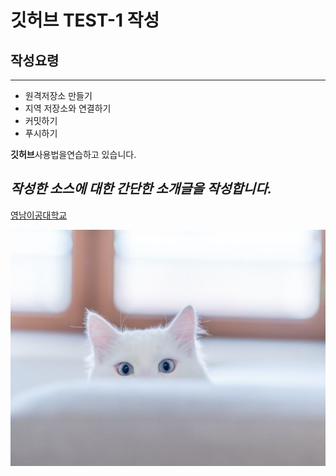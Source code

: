 # 깃허브 TEST-1 작성
## 작성요령

---

- 원격저장소 만들기
- 지역 저장소와 연결하기
- 커밋하기
- 푸시하기

**깃허브**사용법을연습하고 있습니다. 

*작성한 소스에 대한 간단한 소개글을 작성합니다.*
---
[영남이공대학교](http://www.ync.ac.kr)

![프로필 이미지](./고양이.jpeg)
